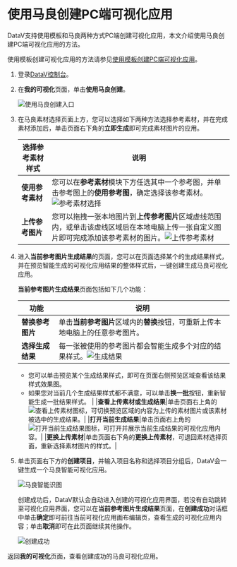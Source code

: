 # 使用马良创建PC端可视化应用

DataV支持使用模板和马良两种方式PC端创建可视化应用，本文介绍使用马良创建PC端可视化应用的方法。

使用模板创建可视化应用的方法请参见[使用模板创建PC端可视化应用](/cn.zh-CN/可视化应用管理/使用模板创建PC端可视化应用.md)。

1.  登录[DataV控制台](https://datav.aliyun.com/)。

2.  在**我的可视化**页面，单击**使用马良创建**。

    ![使用马良创建入口](https://static-aliyun-doc.oss-cn-hangzhou.aliyuncs.com/assets/img/zh-CN/4621133951/p70231.png)

3.  在马良素材选择页面上方，您可以选择如下两种方法选择参考素材，并在完成素材添加后，单击页面右下角的**立即生成**即可完成素材图片的应用。

    |选择参考素材样式|说明|
    |--------|--|
    |**使用参考素材**|您可以在**参考素材**模块下方任选其中一个参考图，并单击参考图上的**使用参考图**，确定选择该参考素材。![参考素材选择](https://static-aliyun-doc.oss-cn-hangzhou.aliyuncs.com/assets/img/zh-CN/5621133951/p128518.png) |
    |**上传参考图片**|您可以拖拽一张本地图片到**上传参考图片**区域虚线范围内，或单击该虚线区域后在本地电脑上传一张自定义图片即可完成添加该参考素材的图片。![上传参考素材](https://static-aliyun-doc.oss-cn-hangzhou.aliyuncs.com/assets/img/zh-CN/5621133951/p128402.jpg) |

4.  进入**当前参考图片生成结果**的页面，您可以在页面选择某个的生成结果样式，并在预览智能生成的可视化应用结果的整体样式后，一键创建生成马良可视化应用。

    **当前参考图片生成结果**页面包括如下几个功能：

    |功能|说明|
    |--|--|
    |**替换参考图片**|单击**当前参考图片**区域内的**替换**按钮，可重新上传本地电脑上的任意参考图片。|
    |**选择生成结果**|每一张被使用的参考图片都会智能生成多个对应的结果样式。![生成结果](https://static-aliyun-doc.oss-cn-hangzhou.aliyuncs.com/assets/img/zh-CN/5621133951/p128506.png)

    -   您可以单击预览某个生成结果样式，即可在页面右侧预览区域查看该结果样式效果图。
    -   如果您对当前几个生成结果样式都不满意，可以单击**换一批**按钮，重新智能生成一批结果样式。 |
    |**查看上传素材或生成结果**|单击页面右上角的![查看上传素材](https://static-aliyun-doc.oss-cn-hangzhou.aliyuncs.com/assets/img/zh-CN/9399441061/p171378.jpg)图标，可切换预览区域的内容为上传的素材图片或该素材被选中的生成结果。|
    |**打开当前生成结果**|单击页面右上角的![打开当前生成结果](https://static-aliyun-doc.oss-cn-hangzhou.aliyuncs.com/assets/img/zh-CN/0499441061/p171379.jpg)图标，可打开并展示当前生成结果的可视化应用内容。|
    |**更换上传素材**|单击页面右下角的**更换上传素材**，可退回素材选择页面，重新选择素材图片的样式。|

5.  单击页面右下方的**创建项目**，并输入项目名称和选择项目分组后，DataV会一键生成一个马良智能可视化应用。

    ![马良智能识图](https://static-aliyun-doc.oss-cn-hangzhou.aliyuncs.com/assets/img/zh-CN/5621133951/p128507.png)

    创建成功后，DataV默认会自动进入创建的可视化应用界面，若没有自动跳转至可视化应用界面，您可以在**当前参考图片生成结果**页面，在**创建成功**对话框中单击**确定**即可前往当前可视化应用画布编辑页，查看生成的可视化应用内容；单击**取消**即可在此页面继续其他操作。

    ![创建成功](https://static-aliyun-doc.oss-cn-hangzhou.aliyuncs.com/assets/img/zh-CN/5621133951/p128522.png)


返回**我的可视化**页面，查看创建成功的马良可视化应用。

